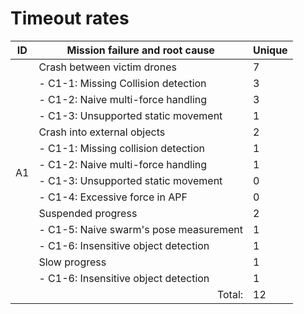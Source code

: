 # Timeout rates

<table>
<thead>
  <tr>
    <th>ID</th>
    <th>Mission failure and root cause</th>
    <th>Unique</th>
  </tr>
</thead>
<tbody>
  <tr>
    <td rowspan="14">A1</td>
    <td>Crash between victim drones</td>
    <td>7</td>
  </tr>
  <tr>
    <td>- C1-1: Missing Collision detection</td>
    <td>3</td>
  </tr>
  <tr>
    <td>- C1-2: Naive multi-force handling</td>
    <td>3</td>
  </tr>
  <tr>
    <td>- C1-3: Unsupported static movement</td>
    <td>1</td>
  </tr>
  <tr>
    <td>Crash into external objects</td>
    <td>2</td>
  </tr>
  <tr>
    <td>- C1-1: Missing collision detection</td>
    <td>1</td>
  </tr>
  <tr>
    <td>- C1-2: Naive multi-force handling</td>
    <td>1</td>
  </tr>
  <tr>
    <td>- C1-3: Unsupported static movement</td>
    <td>0</td>
  </tr>
  <tr>
    <td>- C1-4: Excessive force in APF</td>
    <td>0</td>
  </tr>
  <tr>
    <td>Suspended progress</td>
    <td>2</td>
  </tr>
  <tr>
    <td>- C1-5: Naive swarm's pose measurement</td>
    <td>1</td>
  </tr>
  <tr>
    <td>- C1-6: Insensitive object detection</td>
    <td>1</td>
  </tr>
  <tr>
    <td>Slow progress</td>
    <td>1</td>
  </tr>
  <tr>
    <td>- C1-6: Insensitive object detection</td>
    <td>1</td>
  </tr>
  <tr>
    <td colspan="2" align="right">Total:</td>
    <td>12</td>
  </tr>
</tbody>
</table>
